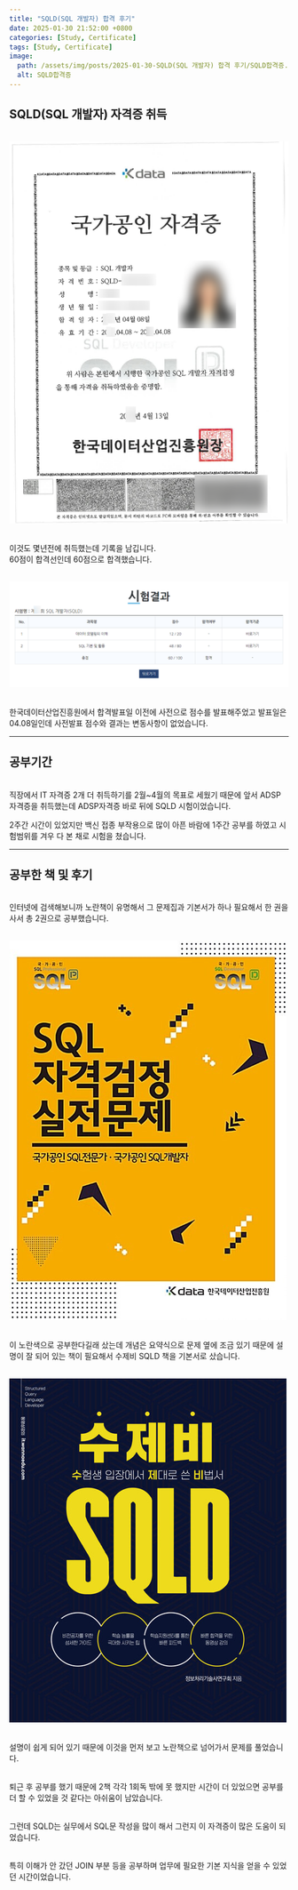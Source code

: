 ```yaml
---
title: "SQLD(SQL 개발자) 합격 후기"
date: 2025-01-30 21:52:00 +0800
categories: [Study, Certificate]
tags: [Study, Certificate]
image:
  path: /assets/img/posts/2025-01-30-SQLD(SQL 개발자) 합격 후기/SQLD합격증.png
  alt: SQLD합격증
---
```

## SQLD(SQL 개발자) 자격증 취득

<br><img src="/assets/img/posts/2025-01-30-SQLD(SQL 개발자) 합격 후기/SQLD합격증.png" alt="SQLD합격증">

<br>이것도 몇년전에 취득했는데 기록을 남깁니다.
<br>60점이 합격선인데 60점으로 합격했습니다.

<br><img src="/assets/img/posts/2025-01-30-SQLD(SQL 개발자) 합격 후기/점수표.png" alt="점수표">

<br>한국데이터산업진흥원에서 합격발표일 이전에 사전으로 점수를 발표해주었고 발표일은 04.08일인데 사전발표 점수와 결과는 변동사항이 없었습니다.
<hr>


## 공부기간

<br>직장에서 IT 자격증 2개 더 취득하기를 2월~4월의 목표로 세웠기 때문에 앞서 ADSP 자격증을 취득했는데 ADSP자격증 바로 뒤에 SQLD 시험이었습니다.

2주간 시간이 있었지만 백신 접종 부작용으로 많이 아픈 바람에 1주간 공부를 하였고 시험범위를 겨우 다 본 채로 시험을 쳤습니다.
<hr>


## 공부한 책 및 후기

<br>인터넷에 검색해보니까 노란책이 유명해서 그 문제집과 기본서가 하나 필요해서 한 권을 사서 총 2권으로 공부했습니다.

<br><img src="/assets/img/posts/2025-01-30-SQLD(SQL 개발자) 합격 후기/실전문제.jpeg" alt="실전문제">

<br>이 노란색으로 공부한다길래 샀는데 개념은 요약식으로 문제 옆에 조금 있기 때문에 설명이 잘 되어 있는 책이 필요해서 수제비 SQLD 책을 기본서로 샀습니다.

<br><img src="/assets/img/posts/2025-01-30-SQLD(SQL 개발자) 합격 후기/수제비.jpeg" alt="수제비">

<br>설명이 쉽게 되어 있기 때문에 이것을 먼저 보고 노란책으로 넘어가서 문제를 풀었습니다.

<br>퇴근 후 공부를 했기 때문에 2책 각각 1회독 밖에 못 했지만 시간이 더 있었으면 공부를 더 할 수 있었을 것 같다는 아쉬움이 남았습니다.

<br>그런데 SQLD는 실무에서 SQL문 작성을 많이 해서 그런지 이 자격증이 많은 도움이 되었습니다.

<br>특히 이해가 안 갔던 JOIN 부분 등을 공부하며 업무에 필요한 기본 지식을 얻을 수 있었던 시간이었습니다.
